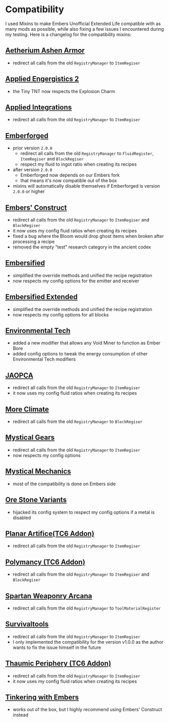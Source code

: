 # Compatibility
I used Mixins to make Embers Unofficial Extended Life compatible with as many mods as possible, while also fixing a few issues I encountered during my testing. Here is a changelog for the compatibility mixins:

## [Aetherium Ashen Armor](https://www.curseforge.com/minecraft/mc-mods/aetherium-ashen-armor)
- redirect all calls from the old `RegistryManager` to `ItemRegiser`

## [Applied Engergistics 2](https://www.curseforge.com/minecraft/mc-mods/ae2-extended-life)
- the Tiny TNT now respects the Explosion Charm

## [Applied Integrations](https://www.curseforge.com/minecraft/mc-mods/applied-integrations)
- redirect all calls from the old `RegistryManager` to `ItemRegiser`

## [Emberforged](https://www.curseforge.com/minecraft/mc-mods/emberforged)
- prior version `2.0.0`
  - redirect all calls from the old `RegistryManager` to `FluidRegister`, `ItemRegiser` and `BlockRegiser`
  - respect my fluid to ingot ratio when creating its recipes
- after version `2.0.0`
  - Emberforged now depends on our Embers fork
  - that means it's now compatible out of the box
- mixins will automatically disable themselves if Emberforged is version `2.0.0` or higher

## [Embers' Construct](https://www.curseforge.com/minecraft/mc-mods/embersconstruct)
- redirect all calls from the old `RegistryManager` to `ItemRegiser` and `BlockRegiser`
- it now uses my config fluid ratios when creating its recipes
- fixed a bug where the Bloom would drop ghost items when broken after processing a recipe
- removed the empty "test" research category in the ancient codex

## [Embersified](https://www.curseforge.com/minecraft/mc-mods/embersified)
- simplified the override methods and unified the recipe registration
- now respects my config options for the emitter and receiver

## [Embersified Extended](https://www.curseforge.com/minecraft/mc-mods/embersified-extended)
- simplified the override methods and unified the recipe registration
- now respects my config options for all blocks

## [Environmental Tech](https://www.curseforge.com/minecraft/mc-mods/environmental-tech)
- added a new modifier that allows any Void Miner to function as Ember Bore
- added config options to tweak the energy consumption of other Environmental Tech modifiers

## [JAOPCA](https://www.curseforge.com/minecraft/mc-mods/jaopca)
- redirect all calls from the old `RegistryManager` to `ItemRegiser`
- it now uses my config fluid ratios when creating its recipes

## [More Climate](https://www.curseforge.com/minecraft/mc-mods/more-climate)
- redirect all calls from the old `RegistryManager` to `BlockRegiser`

## [Mystical Gears](https://www.curseforge.com/minecraft/mc-mods/mystical-gears)
- redirect all calls from the old `RegistryManager` to `ItemRegiser`
- now respects my config options 

## [Mystical Mechanics](https://www.curseforge.com/minecraft/mc-mods/mysticalmechanics)
- most of the compatibility is done on Embers side

## [Ore Stone Variants](https://www.curseforge.com/minecraft/mc-mods/ore-stone-variants)
- hijacked its config system to respect my config options if a metal is disabled

## [Planar Artifice(TC6 Addon)](https://www.curseforge.com/minecraft/mc-mods/planar-artifice)
- redirect all calls from the old `RegistryManager` to `ItemRegiser`

## [Polymancy (TC6 Addon)](https://www.curseforge.com/minecraft/mc-mods/polymancy)
- redirect all calls from the old `RegistryManager` to `ItemRegiser` and `BlockRegiser`

## [Spartan Weaponry Arcana](https://www.curseforge.com/minecraft/mc-mods/spartan-weaponry-arcana-unofficial)
- redirect all calls from the old `RegistryManager` to `ToolMaterialRegister`

## [Survivaltools](https://www.curseforge.com/minecraft/mc-mods/survival-tools)
- redirect all calls from the old `RegistryManager` to `ItemRegiser`
- I only implemented the compatibility for the version v1.0.0 as the author wants to fix the issue himself in the future

## [Thaumic Periphery (TC6 Addon)](https://www.curseforge.com/minecraft/mc-mods/thaumic-periphery)
- redirect all calls from the old `RegistryManager` to `ItemRegiser`
- it now uses my config fluid ratios when creating its recipes

## [Tinkering with Embers](https://www.curseforge.com/minecraft/mc-mods/tinkering-with-embers)
- works out of the box, but I highly recommend using Embers' Construct instead
